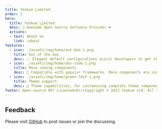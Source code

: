 ```yaml
---
title: Yookue Limited
order: 1
hero:
  title: Yookue Limited
  desc: 🏅 Awesome Open-Source Software Provider ❤️
  actions:
  - text: About Us
    link: /about
features:
  - icon: ./assets/img/home/out-box-1.png
    title: Out of the box
    desc: 🪄 Elegant default configurations assist developers to get started as simple as possible
  - icon: ./assets/img/home/dev-code-1.png
    title: More coming components
    desc: 💎 Compatible with popular frameworks. More components are coming soon
  - icon: ./assets/img/home/green-leaf-1.png
    title: Theme support
    desc: 🎨 Theme capabilities, for customizing complete theme components, are up to you
footer: Open-source MIT Licensed<br/>Copyright © 2023 Yookue Ltd. All rights reserved
---
```


## Feedback

Please visit [GitHub](https://github.com/yookue) to post issues or join the discussing.
